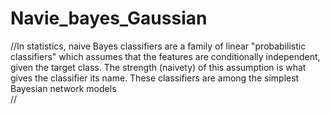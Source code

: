 # Navie_bayes_Gaussian
//In statistics, naive Bayes classifiers are a family of linear "probabilistic classifiers" which assumes that the features are conditionally independent, given the target class. The strength (naivety) of this assumption is what gives the classifier its name. These classifiers are among the simplest Bayesian network models<br>//
